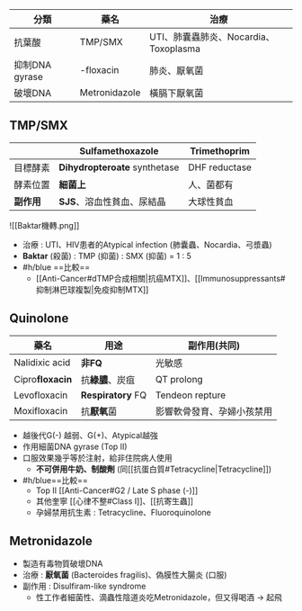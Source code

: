 | 分類           | 藥名          | 治療                                   |
|----------------|---------------|----------------------------------------|
| 抗葉酸         | TMP/SMX       | UTI、肺囊蟲肺炎、Nocardia、Toxoplasma |
| 抑制DNA gyrase | -floxacin     | 肺炎、厭氧菌                           |
| 破壞DNA        | Metronidazole | 橫膈下厭氧菌                           |
## TMP/SMX
|          | Sulfamethoxazole           | Trimethoprim  |
|----------|----------------------------|---------------|
| 目標酵素 | **Dihydropteroate** synthetase | DHF reductase |
| 酵素位置 | **細菌上**                     | 人、菌都有    |
| **副作用**   | **SJS**、溶血性貧血、尿結晶     | 大球性貧血    |
![[Baktar機轉.png]]
- 治療 : UTI、HIV患者的Atypical infection (肺囊蟲、Nocardia、弓漿蟲)
- **Baktar** (殺菌) : TMP (抑菌) : SMX (抑菌) = 1 : 5
- #h/blue ==比較==
	- [[Anti-Cancer#dTMP合成相關|抗癌MTX]]、[[Immunosuppressants#抑制淋巴球複製|免疫抑制MTX]]
## Quinolone
| 藥名           | 用途              | 副作用(共同)             |
|----------------|------------------|--------------------------|
| Nalidixic acid |  **非FQ**            |  光敏感                  |
| Cipro**floxacin**  | 抗**綠膿**、炭疽      | QT prolong              |
| Levofloxacin   | **Respiratory** FQ   | Tendeon repture         |
| Moxifloxacin   | 抗**厭氧**菌          | 影響軟骨發育、孕婦小孩禁用|
- 越後代G(-) 越弱、G(+)、Atypical越強
- 作用細菌DNA gyrase (Top II)
- 口服效果幾乎等於注射，給非住院病人使用
	- **不可併用牛奶、制酸劑** (同[[抗蛋白質#Tetracycline|Tetracycline]])
- #h/blue==比較==
	- Top II [[Anti-Cancer#G2 / Late S phase (-)]]
	- 其他奎寧 [[心律不整#Class I]]、[[抗寄生蟲]]
	- 孕婦禁用抗生素 : Tetracycline、Fluoroquinolone
## Metronidazole
- 製造有毒物質破壞DNA
- 治療 : **厭氧菌** (Bacteroides fragilis)、偽膜性大腸炎 (口服)
- 副作用 : Disulfiram-like syndrome
	- 性工作者細菌性、滴蟲性陰道炎吃Metronidazole，但又得喝酒 -> 起飛
